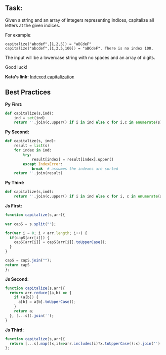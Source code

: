 ## Task: 
Given a string and an array of integers representing indices, capitalize all letters at the given indices.

For example:
~~~
capitalize("abcdef",[1,2,5]) = "aBCdeF"
capitalize("abcdef",[1,2,5,100]) = "aBCdeF". There is no index 100.
~~~
The input will be a lowercase string with no spaces and an array of digits.

Good luck!



**Kata's link:** [Indexed capitalization](https://www.codewars.com/kata/indexed-capitalization/)


## Best Practices

**Py First:**
~~~py
def capitalize(s,ind):
    ind = set(ind)
    return ''.join(c.upper() if i in ind else c for i,c in enumerate(s))
~~~

**Py Second:**
~~~py
def capitalize(s, ind):
    result = list(s)
    for index in ind:
        try:
            result[index] = result[index].upper()
        except IndexError:
            break  # assumes the indexes are sorted
    return ''.join(result)

~~~

**Py Third:**
~~~py
def capitalize(s,ind):
    return ''.join(c.upper() if i in ind else c for i, c in enumerate(s))
~~~

**Js First:**
~~~js
function capitalize(s,arr){
  
var capS = s.split("");

for(var i = 0; i < arr.length; i++) {
  if(capS[arr[i]]) {
    capS[arr[i]] = capS[arr[i]].toUpperCase();
  }
}

capS = capS.join("");
return capS
};

~~~

**Js Second:**
~~~js
function capitalize(s,arr){
  return arr.reduce((a,b) => {
    if (a[b]) {
      a[b] = a[b].toUpperCase();
    }
    return a;
  }, [...s]).join('');
}

~~~

**Js Third:**
~~~js
function capitalize(s,arr){
  return [...s].map((x,i)=>arr.includes(i)?x.toUpperCase():x).join('')
};

~~~
